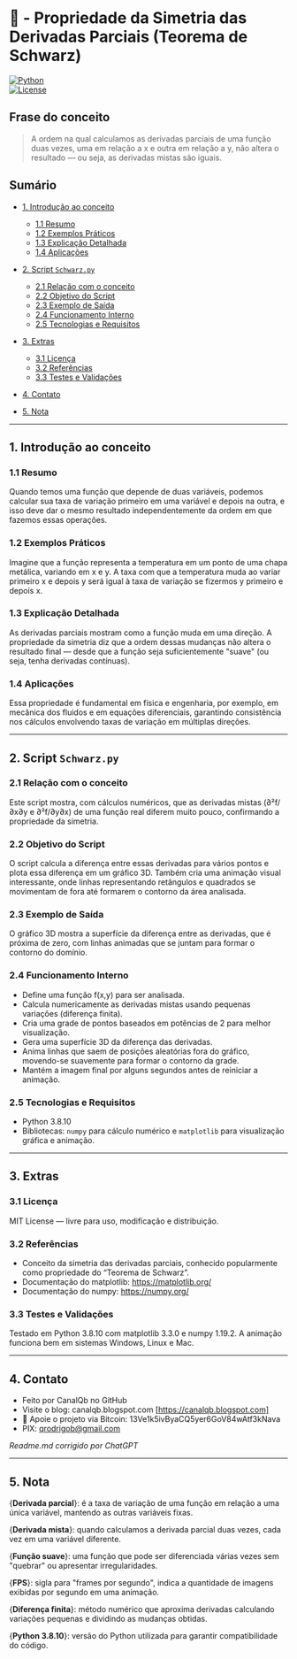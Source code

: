 # 🧮 - Propriedade da Simetria das Derivadas Parciais (Teorema de Schwarz)  
[![Python](https://img.shields.io/badge/Python-3.7%2B-blue.svg)](https://www.python.org/)  
[![License](https://img.shields.io/badge/license-MIT-green)](LICENSE)

## Frase do conceito

> A ordem na qual calculamos as derivadas parciais de uma função duas vezes, uma em relação a x e outra em relação a y, não altera o resultado — ou seja, as derivadas mistas são iguais.

## Sumário

* [1. Introdução ao conceito](#1-introdução-ao-conceito)

  * [1.1 Resumo](#11-resumo)
  * [1.2 Exemplos Práticos](#12-exemplos-práticos)
  * [1.3 Explicação Detalhada](#13-explicação-detalhada)
  * [1.4 Aplicações](#14-aplicações)
* [2. Script `Schwarz.py`](#2-script-schwarzpy)

  * [2.1 Relação com o conceito](#21-relação-com-o-conceito)
  * [2.2 Objetivo do Script](#22-objetivo-do-script)
  * [2.3 Exemplo de Saída](#23-exemplo-de-saída)
  * [2.4 Funcionamento Interno](#24-funcionamento-interno)
  * [2.5 Tecnologias e Requisitos](#25-tecnologias-e-requisitos)
* [3. Extras](#3-extras)

  * [3.1 Licença](#31-licença)
  * [3.2 Referências](#32-referencias)
  * [3.3 Testes e Validações](#33-testes-e-validações)
* [4. Contato](#4-contato)
* [5. Nota](#5-nota)

---

## 1. Introdução ao conceito

### 1.1 Resumo

Quando temos uma função que depende de duas variáveis, podemos calcular sua taxa de variação primeiro em uma variável e depois na outra, e isso deve dar o mesmo resultado independentemente da ordem em que fazemos essas operações.  

### 1.2 Exemplos Práticos

Imagine que a função representa a temperatura em um ponto de uma chapa metálica, variando em x e y. A taxa com que a temperatura muda ao variar primeiro x e depois y será igual à taxa de variação se fizermos y primeiro e depois x.  

### 1.3 Explicação Detalhada

As derivadas parciais mostram como a função muda em uma direção. A propriedade da simetria diz que a ordem dessas mudanças não altera o resultado final — desde que a função seja suficientemente "suave" (ou seja, tenha derivadas contínuas).  

### 1.4 Aplicações

Essa propriedade é fundamental em física e engenharia, por exemplo, em mecânica dos fluidos e em equações diferenciais, garantindo consistência nos cálculos envolvendo taxas de variação em múltiplas direções.  

---

## 2. Script `Schwarz.py`

### 2.1 Relação com o conceito

Este script mostra, com cálculos numéricos, que as derivadas mistas (∂²f/∂x∂y e ∂²f/∂y∂x) de uma função real diferem muito pouco, confirmando a propriedade da simetria.  

### 2.2 Objetivo do Script

O script calcula a diferença entre essas derivadas para vários pontos e plota essa diferença em um gráfico 3D. Também cria uma animação visual interessante, onde linhas representando retângulos e quadrados se movimentam de fora até formarem o contorno da área analisada.  

### 2.3 Exemplo de Saída

O gráfico 3D mostra a superfície da diferença entre as derivadas, que é próxima de zero, com linhas animadas que se juntam para formar o contorno do domínio.  

### 2.4 Funcionamento Interno

- Define uma função f(x,y) para ser analisada.  
- Calcula numericamente as derivadas mistas usando pequenas variações (diferença finita).  
- Cria uma grade de pontos baseados em potências de 2 para melhor visualização.  
- Gera uma superfície 3D da diferença das derivadas.  
- Anima linhas que saem de posições aleatórias fora do gráfico, movendo-se suavemente para formar o contorno da grade.  
- Mantém a imagem final por alguns segundos antes de reiniciar a animação.  

### 2.5 Tecnologias e Requisitos

- Python 3.8.10  
- Bibliotecas: `numpy` para cálculo numérico e `matplotlib` para visualização gráfica e animação.  

---

## 3. Extras

### 3.1 Licença

MIT License — livre para uso, modificação e distribuição.  

### 3.2 Referências

- Conceito da simetria das derivadas parciais, conhecido popularmente como propriedade do “Teorema de Schwarz”.  
- Documentação do matplotlib: https://matplotlib.org/  
- Documentação do numpy: https://numpy.org/  

### 3.3 Testes e Validações

Testado em Python 3.8.10 com matplotlib 3.3.0 e numpy 1.19.2. A animação funciona bem em sistemas Windows, Linux e Mac.  

---

## 4. Contato

* Feito por CanalQb no GitHub  
* Visite o blog: canalqb.blogspot.com [https://canalqb.blogspot.com]  
* 💸 Apoie o projeto via Bitcoin: 13Ve1k5ivByaCQ5yer6GoV84wAtf3kNava  
* PIX: [qrodrigob@gmail.com](mailto:qrodrigob@gmail.com)  

*Readme.md corrigido por ChatGPT*  

---

## 5. Nota

{**Derivada parcial**}: é a taxa de variação de uma função em relação a uma única variável, mantendo as outras variáveis fixas.  

{**Derivada mista**}: quando calculamos a derivada parcial duas vezes, cada vez em uma variável diferente.  

{**Função suave**}: uma função que pode ser diferenciada várias vezes sem "quebrar" ou apresentar irregularidades.  

{**FPS**}: sigla para "frames por segundo", indica a quantidade de imagens exibidas por segundo em uma animação.  

{**Diferença finita**}: método numérico que aproxima derivadas calculando variações pequenas e dividindo as mudanças obtidas.  

{**Python 3.8.10**}: versão do Python utilizada para garantir compatibilidade do código.   
